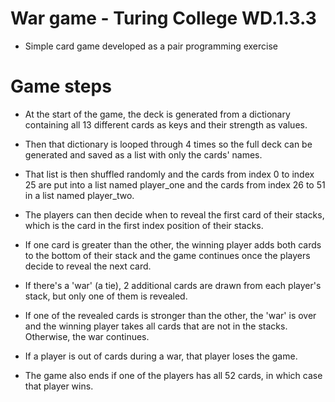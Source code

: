 # War game - Turing College WD.1.3.3

- Simple card game developed as a pair programming exercise

# Game steps

- At the start of the game, the deck is generated from a dictionary containing all 13 different cards as keys and their strength as values.

- Then that dictionary is looped through 4 times so the full deck can be generated and saved as a list with only the cards' names.

- That list is then shuffled randomly and the cards from index 0 to index 25 are put into a list named player_one and the cards from index 26 to 51 in a list named player_two.

- The players can then decide when to reveal the first card of their stacks, which is the card in the first index position of their stacks.

- If one card is greater than the other, the winning player adds both cards to the bottom of their stack and the game continues once the players decide to reveal the next card.

- If there's a 'war' (a tie), 2 additional cards are drawn from each player's stack, but only one of them is revealed.

- If one of the revealed cards is stronger than the other, the 'war' is over and the winning player takes all cards that are not in the stacks. Otherwise, the war continues.

- If a player is out of cards during a war, that player loses the game.

- The game also ends if one of the players has all 52 cards, in which case that player wins.
